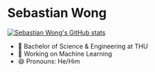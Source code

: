 # Sebastian Wong 

[![Sebastian Wong's GitHub stats](https://github-readme-stats.vercel.app/api?username=sebastian-wong0412)](https://github.com/anuraghazra/github-readme-stats)

- 🦄 Bachelor of Science & Engineering at THU
- 🤖 Working on Machine Learning
- 😄 Pronouns: He/Him
<!--
**sebastian-wong0412/sebastian-wong0412** is a ✨ _special_ ✨ repository because its `README.md` (this file) appears on your GitHub profile.

Here are some ideas to get you started:

- 🔭 I’m currently working on ...
- 🌱 I’m currently learning ...
- 👯 I’m looking to collaborate on ...
- 🤔 I’m looking for help with ...
- 💬 Ask me about ...
- 📫 How to reach me: ...
- 😄 Pronouns: ...
- ⚡ Fun fact: ...
-->
